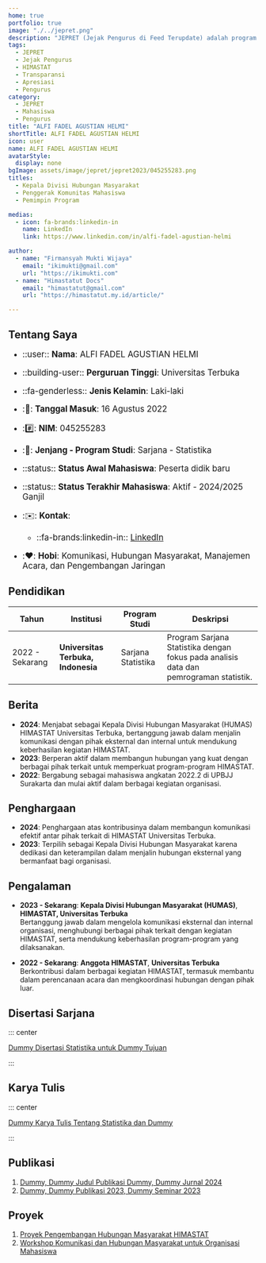```yaml
---
home: true
portfolio: true
image: "./../jepret.png"
description: "JEPRET (Jejak Pengurus di Feed Terupdate) adalah program yang memberikan apresiasi kepada pengurus terdahulu atas kontribusinya selama masa jabatannya serta menyediakan transparansi mengenai pengurus yang sedang menjabat di HIMASTAT."
tags:
  - JEPRET
  - Jejak Pengurus
  - HIMASTAT
  - Transparansi
  - Apresiasi
  - Pengurus
category:
  - JEPRET
  - Mahasiswa
  - Pengurus
title: "ALFI FADEL AGUSTIAN HELMI"
shortTitle: ALFI FADEL AGUSTIAN HELMI
icon: user
name: ALFI FADEL AGUSTIAN HELMI
avatarStyle:
  display: none
bgImage: assets/image/jepret/jepret2023/045255283.png
titles:
  - Kepala Divisi Hubungan Masyarakat
  - Penggerak Komunitas Mahasiswa
  - Pemimpin Program

medias:
  - icon: fa-brands:linkedin-in
    name: LinkedIn
    link: https://www.linkedin.com/in/alfi-fadel-agustian-helmi

author:
  - name: "Firmansyah Mukti Wijaya"
    email: "ikimukti@gmail.com"
    url: "https://ikimukti.com"
  - name: "Himastatut Docs"
    email: "himastatut@gmail.com"
    url: "https://himastatut.my.id/article/"

---
```


## Tentang Saya

<div style="font-size: 1.2em">

- ::user:: **Nama**: ALFI FADEL AGUSTIAN HELMI
- ::building-user:: **Perguruan Tinggi**: Universitas Terbuka
- ::fa-genderless:: **Jenis Kelamin**: Laki-laki
- ::calendar:: **Tanggal Masuk**: 16 Agustus 2022
- ::hash:: **NIM**: 045255283
- ::book:: **Jenjang - Program Studi**: Sarjana - Statistika
- ::status:: **Status Awal Mahasiswa**: Peserta didik baru
- ::status:: **Status Terakhir Mahasiswa**: Aktif - 2024/2025 Ganjil
- ::envelope:: **Kontak**:
  - ::fa-brands:linkedin-in:: [LinkedIn](https://www.linkedin.com/in/alfi-fadel-agustian-helmi)

- ::heart:: **Hobi**: Komunikasi, Hubungan Masyarakat, Manajemen Acara, dan Pengembangan Jaringan

</div>

## Pendidikan

| Tahun       | Institusi                        | Program Studi           | Deskripsi                                                               |
|-------------|-----------------------------------|-------------------------|-------------------------------------------------------------------------|
| 2022 - Sekarang | **Universitas Terbuka, Indonesia** | Sarjana Statistika       | Program Sarjana Statistika dengan fokus pada analisis data dan pemrograman statistik. |

## Berita

- **2024**: Menjabat sebagai Kepala Divisi Hubungan Masyarakat (HUMAS) HIMASTAT Universitas Terbuka, bertanggung jawab dalam menjalin komunikasi dengan pihak eksternal dan internal untuk mendukung keberhasilan kegiatan HIMASTAT.
- **2023**: Berperan aktif dalam membangun hubungan yang kuat dengan berbagai pihak terkait untuk memperkuat program-program HIMASTAT.
- **2022**: Bergabung sebagai mahasiswa angkatan 2022.2 di UPBJJ Surakarta dan mulai aktif dalam berbagai kegiatan organisasi.

## Penghargaan

- **2024**: Penghargaan atas kontribusinya dalam membangun komunikasi efektif antar pihak terkait di HIMASTAT Universitas Terbuka.
- **2023**: Terpilih sebagai Kepala Divisi Hubungan Masyarakat karena dedikasi dan keterampilan dalam menjalin hubungan eksternal yang bermanfaat bagi organisasi.

## Pengalaman

- **2023 - Sekarang**: **Kepala Divisi Hubungan Masyarakat (HUMAS)**, **HIMASTAT, Universitas Terbuka**  
  Bertanggung jawab dalam mengelola komunikasi eksternal dan internal organisasi, menghubungi berbagai pihak terkait dengan kegiatan HIMASTAT, serta mendukung keberhasilan program-program yang dilaksanakan.

- **2022 - Sekarang**: **Anggota HIMASTAT**, **Universitas Terbuka**  
  Berkontribusi dalam berbagai kegiatan HIMASTAT, termasuk membantu dalam perencanaan acara dan mengkoordinasi hubungan dengan pihak luar.

## Disertasi Sarjana

::: center

[Dummy Disertasi Statistika untuk Dummy Tujuan](mhs-045255283.md)

:::

## Karya Tulis

::: center

[Dummy Karya Tulis Tentang Statistika dan Dummy](mhs-045255283.md)

:::

## Publikasi

1. [Dummy, Dummy Judul Publikasi Dummy, Dummy Jurnal 2024](https://dummy-jurnal.example.com)
2. [Dummy, Dummy Publikasi 2023, Dummy Seminar 2023](https://dummy-seminar.example.com)

## Proyek

1. [Proyek Pengembangan Hubungan Masyarakat HIMASTAT](https://dummy-proyek-humas.example.com)
2. [Workshop Komunikasi dan Hubungan Masyarakat untuk Organisasi Mahasiswa](https://dummy-workshop-humas.example.com)
